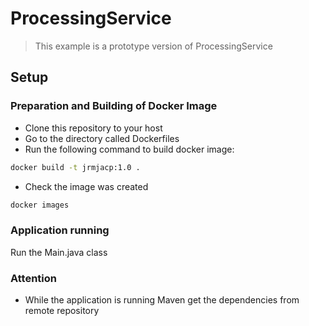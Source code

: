 # ProcessingService
> This example is a prototype version of ProcessingService

## Setup

### Preparation and Building of Docker Image 

- Clone this repository to your host
- Go to the directory called Dockerfiles
- Run the following command to build docker image: 
```bash
docker build -t jrmjacp:1.0 .
```
- Check the image was created
```bash
docker images
```
### Application running

Run the Main.java class

### Attention
- While the application is running Maven get the dependencies
from remote repository

